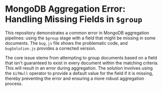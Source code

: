 # MongoDB Aggregation Error: Handling Missing Fields in `$group`

This repository demonstrates a common error in MongoDB aggregation pipelines: using the `$group` stage with a field that might be missing in some documents.  The `bug.js` file shows the problematic code, and `bugSolution.js` provides a corrected version.

The core issue stems from attempting to group documents based on a field that isn't guaranteed to exist in every document within the matching criteria.  This will result in an error during aggregation. The solution involves using the `$ifNull` operator to provide a default value for the field if it is missing, thereby preventing the error and ensuring a more robust aggregation process.